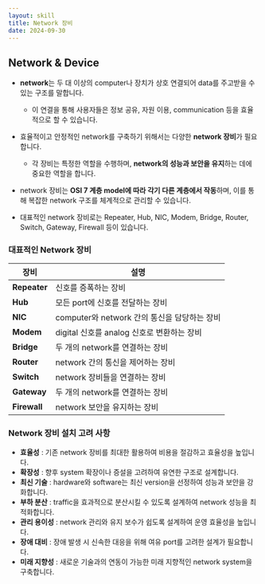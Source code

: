 ```yaml
---
layout: skill
title: Network 장비
date: 2024-09-30
---
```





## Network & Device

- **network**는 두 대 이상의 computer나 장치가 상호 연결되어 data를 주고받을 수 있는 구조를 말합니다.
    - 이 연결을 통해 사용자들은 정보 공유, 자원 이용, communication 등을 효율적으로 할 수 있습니다.

- 효율적이고 안정적인 network를 구축하기 위해서는 다양한 **network 장비**가 필요합니다.
    - 각 장비는 특정한 역할을 수행하며, **network의 성능과 보안을 유지**하는 데에 중요한 역할을 합니다.

- network 장비는 **OSI 7 계층 model에 따라 각기 다른 계층에서 작동**하며, 이를 통해 복잡한 network 구조를 체계적으로 관리할 수 있습니다.

- 대표적인 network 장비로는 Repeater, Hub, NIC, Modem, Bridge, Router, Switch, Gateway, Firewall 등이 있습니다.


### 대표적인 Network 장비

| 장비 | 설명 |
| --- | --- |
| **Repeater** | 신호를 증폭하는 장비 |
| **Hub** | 모든 port에 신호를 전달하는 장비 |
| **NIC** | computer와 network 간의 통신을 담당하는 장비 |
| **Modem** | digital 신호를 analog 신호로 변환하는 장비 |
| **Bridge** | 두 개의 network를 연결하는 장비 |
| **Router** | network 간의 통신을 제어하는 장비 |
| **Switch** | network 장비들을 연결하는 장비 |
| **Gateway** | 두 개의 network를 연결하는 장비 |
| **Firewall** | network 보안을 유지하는 장비 |


### Network 장비 설치 고려 사항

- **효율성** : 기존 network 장비를 최대한 활용하여 비용을 절감하고 효율성을 높입니다.
- **확장성** : 향후 system 확장이나 증설을 고려하여 유연한 구조로 설계합니다.
- **최신 기술** : hardware와 software는 최신 version을 선정하여 성능과 보안을 강화합니다.
- **부하 분산** : traffic을 효과적으로 분산시킬 수 있도록 설계하여 network 성능을 최적화합니다.
- **관리 용이성** : network 관리와 유지 보수가 쉽도록 설계하여 운영 효율성을 높입니다.
- **장애 대비** : 장애 발생 시 신속한 대응을 위해 여유 port를 고려한 설계가 필요합니다.
- **미래 지향성** : 새로운 기술과의 연동이 가능한 미래 지향적인 network system을 구축합니다.
